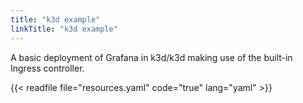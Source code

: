 ```yaml
---
title: "k3d example"
linkTitle: "k3d example"
---
```


A basic deployment of Grafana in k3d/k3d making use of the built-in Ingress controller.

{{< readfile file="resources.yaml" code="true" lang="yaml" >}}
